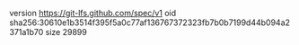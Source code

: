 version https://git-lfs.github.com/spec/v1
oid sha256:30610e1b3514f395f5a0c77af136767372323fb7b0b7199d44b094a2371a1b70
size 29899
